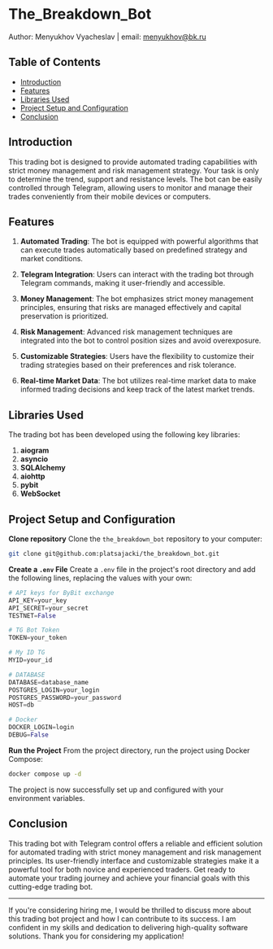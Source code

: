 # The_Breakdown_Bot

Author: Menyukhov Vyacheslav | email: menyukhov@bk.ru

## Table of Contents

- [Introduction](#introduction)
- [Features](#features)
- [Libraries Used](#libraries-used)
- [Project Setup and Configuration](#project-setup-and-configuration)
- [Conclusion](#conclusion)

## Introduction

This trading bot is designed to provide automated trading capabilities with strict money management and risk management strategy. Your task is only to determine the trend, support and resistance levels. The bot can be easily controlled through Telegram, allowing users to monitor and manage their trades conveniently from their mobile devices or computers.

## Features

1. **Automated Trading**: The bot is equipped with powerful algorithms that can execute trades automatically based on predefined strategy and market conditions.

2. **Telegram Integration**: Users can interact with the trading bot through Telegram commands, making it user-friendly and accessible.

3. **Money Management**: The bot emphasizes strict money management principles, ensuring that risks are managed effectively and capital preservation is prioritized.

4. **Risk Management**: Advanced risk management techniques are integrated into the bot to control position sizes and avoid overexposure.

5. **Customizable Strategies**: Users have the flexibility to customize their trading strategies based on their preferences and risk tolerance.

6. **Real-time Market Data**: The bot utilizes real-time market data to make informed trading decisions and keep track of the latest market trends.

## Libraries Used

The trading bot has been developed using the following key libraries:

1. **aiogram**
2. **asyncio**
3. **SQLAlchemy**
4. **aiohttp**
5. **pybit**
6. **WebSocket**

## Project Setup and Configuration

**Clone repository**
Clone the `the_breakdown_bot` repository to your computer:

```bash
git clone git@github.com:platsajacki/the_breakdown_bot.git
```

**Create a `.env` File**
Create a `.env` file in the project's root directory and add the following lines, replacing the values with your own:

```python
# API keys for ByBit exchange
API_KEY=your_key
API_SECRET=your_secret
TESTNET=False

# TG Bot Token
TOKEN=your_token

# My ID TG
MYID=your_id

# DATABASE
DATABASE=database_name
POSTGRES_LOGIN=your_login
POSTGRES_PASSWORD=your_password
HOST=db

# Docker
DOCKER_LOGIN=login
DEBUG=False
```

**Run the Project**
From the project directory, run the project using Docker Compose:

```bash
docker compose up -d
```

The project is now successfully set up and configured with your environment variables.

## Conclusion

This trading bot with Telegram control offers a reliable and efficient solution for automated trading with strict money management and risk management principles. Its user-friendly interface and customizable strategies make it a powerful tool for both novice and experienced traders. Get ready to automate your trading journey and achieve your financial goals with this cutting-edge trading bot.

---

If you're considering hiring me, I would be thrilled to discuss more about this trading bot project and how I can contribute to its success. I am confident in my skills and dedication to delivering high-quality software solutions. Thank you for considering my application!
